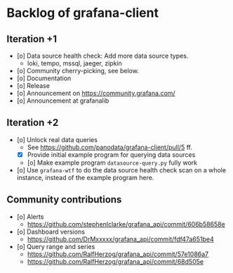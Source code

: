 # Backlog of grafana-client

## Iteration +1
- [o] Data source health check: Add more data source types.
  - loki, tempo, mssql, jaeger, zipkin
- [o] Community cherry-picking, see below.
- [o] Documentation
- [o] Release
- [o] Announcement on https://community.grafana.com/
- [o] Announcement at grafanalib

## Iteration +2
- [o] Unlock real data queries
  - See https://github.com/panodata/grafana-client/pull/5 ff.
  - [x] Provide initial example program for querying data sources
  - [o] Make example program `datasource-query.py` fully work
- [o] Use `grafana-wtf` to do the data source health check scan
  on a whole instance, instead of the example program here.

## Community contributions
- [o] Alerts
  - https://github.com/stephenlclarke/grafana_api/commit/606b58658e
- [o] Dashboard versions
  - https://github.com/DrMxxxxx/grafana_api/commit/fdf47a651be4
- [o] Query range and series
  - https://github.com/RalfHerzog/grafana_api/commit/57e1086a7
  - https://github.com/RalfHerzog/grafana_api/commit/68d505e
